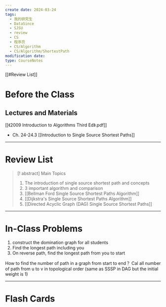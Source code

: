 ```yaml
---
create date: 2024-03-24
tags:
  - 我的研究生
  - DataSince
  - SJSU
  - review
  - CS
  - 程序员
  - CS/Algorithm
  - CS/Algorithm/ShortestPath
modification date: 
type: CourseNotes
---
```


[[#Review List]]
# Before the Class
## Lectures and Materials
[[《2009 Introduction to Algorithms Third Ed》.pdf]]
- Ch.  24-24.3
[[Introduction to Single Source Shortest Paths]]
---
# Review List
>[! abstract] Main Topics
>1. The introduction of single source shortest path and concepts
>2. 3 important algorithm and comparison
>	1. [[Bellman Ford Single Source Shortest Paths Algorithm]]
>	2. [[Dijkstra's Single Source Shortest Paths Algorithm]]
>	3. [[Directed Acyclic Graph (DAG) Single Source Shortest Paths]]

---
# In-Class Problems

1. construct the domination graph for all students
2. Find the longest path including you
3. On reverse path, find the longest path from you to start

How to find the number of path in a graph from start to end？
Cal all number of path from u to v in topological order (same as SSSP in DAG but the initial weight is 1)

---
# Flash Cards
